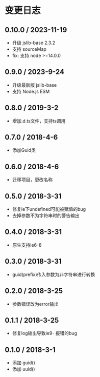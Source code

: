 # 变更日志

## 0.10.0 / 2023-11-19

- 升级 jslib-base 2.3.2
- 支持 sourceMap
- fix: 支持 node >=14.0.0

## 0.9.0 / 2023-9-24

- 升级最新版 jslib-base
- 支持 Node.js ESM

## 0.8.0 / 2019-3-2

- 增加.d.ts文件，支持ts调用

## 0.7.0 / 2018-4-6

- 添加Guid类

## 0.6.0 / 2018-4-6

- 迁移项目，更改名称

## 0.5.0 / 2018-3-31

- 修复ie下undefined可能被赋值的bug
- 去掉参数不为字符串时的警告输出

## 0.4.0 / 2018-3-31

- 原生支持ie6-8

## 0.3.0 / 2018-3-31

- guid(prefix)传入参数为非字符串进行转换

## 0.2.0 / 2018-3-25

- 参数错误改为error输出

## 0.1.1 / 2018-3-25

- 修复log输出导致ie9- 报错的bug

## 0.1.0 / 2018-3-1

- 添加 guid()
- 添加 uuid()
